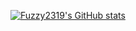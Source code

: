 [![Fuzzy2319's GitHub stats](https://github-readme-stats.vercel.app/api?username=Fuzzy2319&theme=radical&show_icons=true)](https://github.com/Fuzzy2319/)
